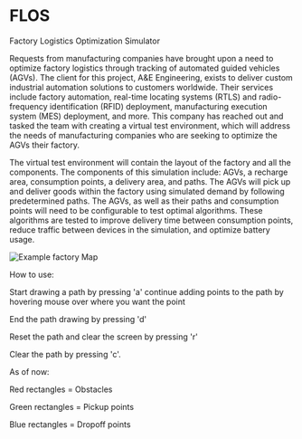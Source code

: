 # FLOS
Factory Logistics Optimization Simulator

Requests from manufacturing companies have brought upon a need to optimize factory logistics through tracking of automated guided vehicles (AGVs). The client for this project, A&E Engineering, exists to deliver custom industrial automation solutions to customers worldwide. Their services include factory automation, real-time locating systems (RTLS) and radio-frequency identification (RFID) deployment, manufacturing execution system (MES) deployment, and more. This company has reached out and tasked the team with creating a virtual test environment, which will address the needs of manufacturing companies who are seeking to optimize the AGVs their factory.  

The virtual test environment will contain the layout of the factory and all the components. The components of this simulation include: AGVs, a recharge area, consumption points, a delivery area, and paths. The AGVs will pick up and deliver goods within the factory using simulated demand by following predetermined paths. The AGVs, as well as their paths and consumption points will need to be configurable to test optimal algorithms. These algorithms are tested to improve delivery time between consumption points, reduce traffic between devices in the simulation, and optimize battery usage. 


![Example factory Map](https://user-images.githubusercontent.com/37707094/221194758-9c2c9190-27ff-4d0f-83fe-46114f7d05e5.png)



How to use:

Start drawing a path by pressing 'a' continue adding points to the path by hovering mouse over where you want the point

End the path drawing by pressing 'd' 

Reset the path and clear the screen by pressing 'r'

Clear the path by pressing 'c'.



As of now:

Red rectangles = Obstacles

Green rectangles = Pickup points

Blue rectangles = Dropoff points 
